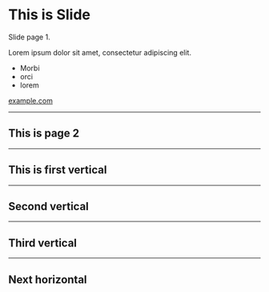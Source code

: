 # This is Slide

Slide page 1.

Lorem ipsum dolor sit amet, consectetur adipiscing elit.

- Morbi
- orci
- lorem

[example.com](http://example.com/)

---

## This is page 2

---

## This is first vertical

---

## Second vertical

---

## Third vertical

---

## Next horizontal
